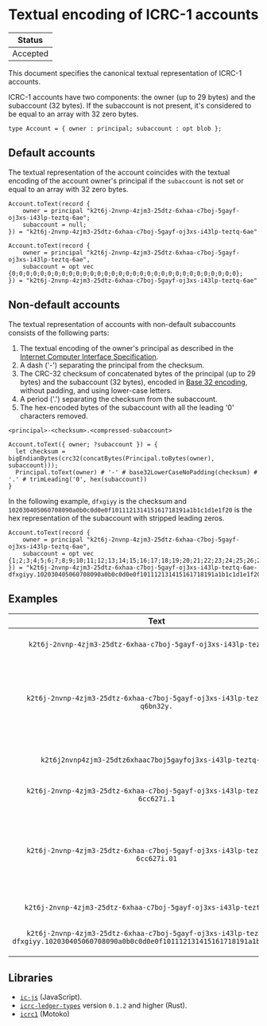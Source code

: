 # Textual encoding of ICRC-1 accounts

| Status |
|:------:|
| Accepted |

This document specifies the canonical textual representation of ICRC-1 accounts.

ICRC-1 accounts have two components: the owner (up to 29 bytes) and the subaccount (32 bytes).
If the subaccount is not present, it's considered to be equal to an array with 32 zero bytes.

```candid
type Account = { owner : principal; subaccount : opt blob };
```

## Default accounts

The textual representation of the account coincides with the textual encoding of the account owner's principal if the `subaccount` is not set or equal to an array with 32 zero bytes.

```
Account.toText(record {
    owner = principal "k2t6j-2nvnp-4zjm3-25dtz-6xhaa-c7boj-5gayf-oj3xs-i43lp-teztq-6ae";
    subaccount = null;
}) = "k2t6j-2nvnp-4zjm3-25dtz-6xhaa-c7boj-5gayf-oj3xs-i43lp-teztq-6ae"
```

```
Account.toText(record {
    owner = principal "k2t6j-2nvnp-4zjm3-25dtz-6xhaa-c7boj-5gayf-oj3xs-i43lp-teztq-6ae",
    subaccount = opt vec {0;0;0;0;0;0;0;0;0;0;0;0;0;0;0;0;0;0;0;0;0;0;0;0;0;0;0;0;0;0;0;0};
}) = "k2t6j-2nvnp-4zjm3-25dtz-6xhaa-c7boj-5gayf-oj3xs-i43lp-teztq-6ae"
```

## Non-default accounts

The textual representation of accounts with non-default subaccounts consists of the following parts:
  1. The textual encoding of the owner's principal as described in the [Internet Computer Interface Specification](https://internetcomputer.org/docs/current/references/ic-interface-spec#textual-ids).
  2. A dash ('-') separating the principal from the checksum.
  3. The CRC-32 checksum of concatenated bytes of the principal (up to 29 bytes) and the subaccount (32 bytes), encoded in [Base 32 encoding](https://datatracker.ietf.org/doc/html/rfc4648#section-6), without padding, and using lower-case letters.
  4. A period ('.') separating the checksum from the subaccount.
  5. The hex-encoded bytes of the subaccount with all the leading '0' characters removed.

```
<principal>-<checksum>.<compressed-subaccount>
```

```
Account.toText({ owner; ?subaccount }) = {
  let checksum = bigEndianBytes(crc32(concatBytes(Principal.toBytes(owner), subaccount)));
  Principal.toText(owner) # '-' # base32LowerCaseNoPadding(checksum) # '.' # trimLeading('0', hex(subaccount))
}
```

In the following example, `dfxgiyy` is the checksum and `102030405060708090a0b0c0d0e0f101112131415161718191a1b1c1d1e1f20` is the hex representation of the subaccount with stripped leading zeros.

```
Account.toText(record {
    owner = principal "k2t6j-2nvnp-4zjm3-25dtz-6xhaa-c7boj-5gayf-oj3xs-i43lp-teztq-6ae",
    subaccount = opt vec {1;2;3;4;5;6;7;8;9;10;11;12;13;14;15;16;17;18;19;20;21;22;23;24;25;26;27;28;29;30;31;32};
}) = "k2t6j-2nvnp-4zjm3-25dtz-6xhaa-c7boj-5gayf-oj3xs-i43lp-teztq-6ae-dfxgiyy.102030405060708090a0b0c0d0e0f101112131415161718191a1b1c1d1e1f20"
```

## Examples

| Text | Result | Comment |
|:----:|:------:|:-------:|
| `k2t6j-2nvnp-4zjm3-25dtz-6xhaa-c7boj-5gayf-oj3xs-i43lp-teztq-6ae` | OK: `{ owner = "k2t6j-2nvnp-4zjm3-25dtz-6xhaa-c7boj-5gayf-oj3xs-i43lp-teztq-6ae", subaccount = null }` | A valid principal is a valid account. |
| `k2t6j-2nvnp-4zjm3-25dtz-6xhaa-c7boj-5gayf-oj3xs-i43lp-teztq-6ae-q6bn32y.` | Error | The representation is not canonical: default subaccount should be omitted. |
| `k2t6j2nvnp4zjm3-25dtz6xhaac7boj5gayfoj3xs-i43lp-teztq-6ae` | Error | Invalid principal encoding. |
| `k2t6j-2nvnp-4zjm3-25dtz-6xhaa-c7boj-5gayf-oj3xs-i43lp-teztq-6ae-6cc627i.1` | OK: `{ owner = "k2t6j-2nvnp-4zjm3-25dtz-6xhaa-c7boj-5gayf-oj3xs-i43lp-teztq-6ae", subaccount = opt blob "\00\00\00\00\00\00\00\00\00\00\00\00\00\00\00\00\00\00\00\00\00\00\00\00\00\00\00\00\00\00\00\01" }` | |
| `k2t6j-2nvnp-4zjm3-25dtz-6xhaa-c7boj-5gayf-oj3xs-i43lp-teztq-6ae-6cc627i.01` | Error | The representation is not canonical: leading zeros are not allowed in subaccounts. |
| `k2t6j-2nvnp-4zjm3-25dtz-6xhaa-c7boj-5gayf-oj3xs-i43lp-teztq-6ae.1` | Error | Missing check sum. |
| `k2t6j-2nvnp-4zjm3-25dtz-6xhaa-c7boj-5gayf-oj3xs-i43lp-teztq-6ae-dfxgiyy.102030405060708090a0b0c0d0e0f101112131415161718191a1b1c1d1e1f20` | OK: `{ owner = "k2t6j-2nvnp-4zjm3-25dtz-6xhaa-c7boj-5gayf-oj3xs-i43lp-teztq-6ae"; subaccount = opt blob "\01\02\03\04\05\06\07\08\09\0a\0b\0c\0d\0e\0f\10\11\12\13\14\15\16\17\18\19\1a\1b\1c\1d\1e\1f\20" }` | |

## Libraries

* [`ic-js`](https://github.com/dfinity/ic-js/tree/main/packages/ledger-icrc#gear-encodeicrcaccount) (JavaScript).
* [`icrc-ledger-types`](https://docs.rs/icrc-ledger-types/0.1.2/icrc_ledger_types/icrc1/account/struct.Account.html) version `0.1.2` and higher (Rust).
* [`icrc1`](https://github.com/NatLabs/icrc1) (Motoko)
